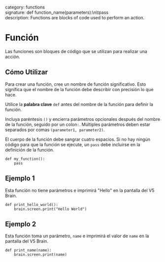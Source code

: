 category: functions  
signature: def function_name(parameters):\n\tpass  
description: Functions are blocks of code used to perform an action.

# Función

Las funciones son bloques de código que se utilizan para realizar una acción.

## Cómo Utilizar

Para crear una función, cree un nombre de función significativo. Esto significa que el nombre de la función debe describir con precisión lo que hace.

Utilice la **palabra clave** `def` antes del nombre de la función para definir la función.

Incluya paréntesis `()` y encierra parámetros opcionales después del nombre de la función, seguido por un colon`:`. Múltiples parámetros deben estar separados por comas `(parameter1, parameter2)`.

El cuerpo de la función debe sangrar cuatro espacios. Si no hay ningún código para que la función se ejecute, un `pass` debe incluirse en la definición de la función.

```don
def my_function():
    pass
```

## Ejemplo 1

Esta función no tiene parámetros e imprimirá "Hello" en la pantalla del V5 Brain.

```don
def print_hello_world():
    brain.screen.print("Hello World")
```
## Ejemplo 2

Esta función toma un parámetro, `name` e imprimirá el valor de `name` en la pantalla del V5 Brain.

```don
def print_name(name):
    brain.screen.print(name)
```

<advanced>
</advanced>
